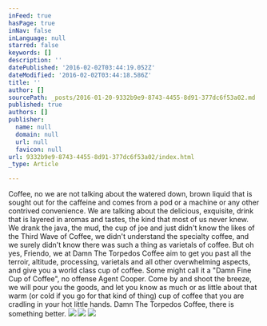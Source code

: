```yaml
---
inFeed: true
hasPage: true
inNav: false
inLanguage: null
starred: false
keywords: []
description: ''
datePublished: '2016-02-02T03:44:19.052Z'
dateModified: '2016-02-02T03:44:18.586Z'
title: ''
author: []
sourcePath: _posts/2016-01-20-9332b9e9-8743-4455-8d91-377dc6f53a02.md
published: true
authors: []
publisher:
  name: null
  domain: null
  url: null
  favicon: null
url: 9332b9e9-8743-4455-8d91-377dc6f53a02/index.html
_type: Article

---
```

Coffee, no we are not talking about the watered down, brown liquid that is sought out for the caffeine and comes from a pod or a machine or any other contrived convenience.  We are talking about the delicious, exquisite, drink that is layered in aromas and tastes, the kind that most of us never knew.  We drank the java, the mud, the cup of joe and just didn't know the likes of the Third Wave of Coffee, we didn't understand the specialty coffee, and we surely didn't know there was such a thing as varietals of coffee.  But oh yes, Friendo, we at Damn The Torpedos Coffee aim to get you past all the terroir, altitude, processing, varietals and all other overwhelming aspects, and give you a world class cup of coffee.  Some might call it a "Damn Fine Cup of Coffee", no offense Agent Cooper.  Come by and shoot the breeze, we will pour you the goods, and let you know as much or as little about that warm (or cold if you go for that kind of thing) cup of coffee that you are cradling in your hot little hands.  Damn The Torpedos Coffee, there is something better.
![](https://the-grid-user-content.s3-us-west-2.amazonaws.com/9ee2bb4f-367d-4a49-b0f0-76f39e484471.jpg)
![](https://the-grid-user-content.s3-us-west-2.amazonaws.com/7662880d-85b2-4878-a065-1d1af9f9ebed.jpg)
![](https://the-grid-user-content.s3-us-west-2.amazonaws.com/ab044971-4a3e-406f-bce8-fb819248de31.jpg)